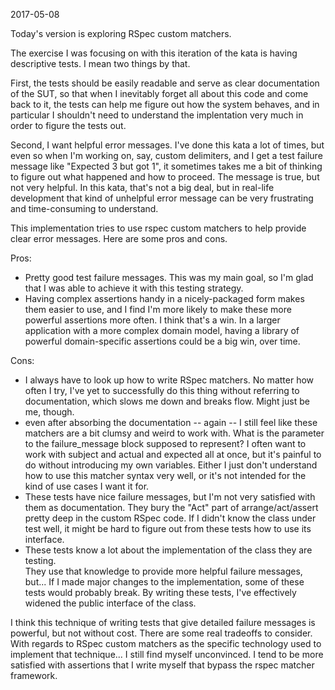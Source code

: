 2017-05-08

Today's version is exploring RSpec custom matchers.  

The exercise I was focusing on with this iteration of the kata is having descriptive 
tests.  I mean two things by that.  

First, the tests should be easily readable and serve as clear documentation of 
the SUT, so that when I inevitably forget all about this code and come back to it,
the tests can help me figure out how the system behaves, and in particular I 
shouldn't need to understand the implentation very much in order to figure the 
tests out.  

Second, I want helpful error messages.  I've done this kata a lot of times, 
but even so when I'm working on, say, custom delimiters, and I get a 
test failure message like "Expected 3 but got 1", it sometimes takes me a 
bit of thinking to figure out what happened and how to proceed.  The message 
is true, but not very helpful.  In this kata, that's not a big deal, but in 
real-life development that kind of unhelpful error message can be very 
frustrating and time-consuming to understand.  

This implementation tries to use rspec custom matchers to help provide clear
error messages.  Here are some pros and cons.

Pros:
  * Pretty good test failure messages.  This was my main goal, so I'm glad that
    I was able to achieve it with this testing strategy.
  * Having complex assertions handy in a nicely-packaged form makes them easier to use,
    and I find I'm more likely to make these more powerful assertions more often. 
    I think that's a win.  In a larger application with a more complex domain model,
    having a library of powerful domain-specific assertions could be a big win, over time.

Cons:
  * I always have to look up how to write RSpec matchers.  No matter how often I try,
    I've yet to successfully do this thing without referring to documentation, which 
    slows me down and breaks flow.  Might just be me, though.
  * even after absorbing the documentation -- again -- I still feel like these matchers
    are a bit clumsy and weird to work with.  What is the parameter to the failure_message 
    block supposed to represent?  I often want to work with subject and actual and expected
    all at once, but it's painful to do without introducing my own variables.  Either I 
    just don't understand how to use this matcher syntax very well, or it's not intended 
    for the kind of use cases I want it for.
  * These tests have nice failure messages, but I'm not very satisfied with them as
    documentation.  They bury the "Act" part of arrange/act/assert pretty deep in the
    custom RSpec code.  If I didn't know the class under test well, it might be hard 
    to figure out from these tests how to use its interface.  
  * These tests know a lot about the implementation of the class they are testing.  
    They use that knowledge to provide more helpful failure messages, but...  If I made 
    major changes to the implementation, some of these tests would probably break.  By
    writing these tests, I've effectively widened the public interface of the class.  


I think this technique of writing tests that give detailed failure messages is powerful,
but not without cost.  There are some real tradeoffs to consider.  With regards to 
RSpec custom matchers as the specific technology used to implement that technique...
I still find myself unconvinced.  I tend to be more satisfied with assertions that I
write myself that bypass the rspec matcher framework.  

